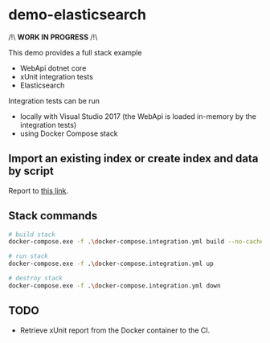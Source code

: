 # demo-elasticsearch

/!\ **WORK IN PROGRESS** /!\

This demo provides a full stack example

- WebApi dotnet core
- xUnit integration tests
- Elasticsearch

Integration tests can be run

- locally with Visual Studio 2017 (the WebApi is loaded in-memory by the integration tests)
- using Docker Compose stack

## Import an existing index or create index and data by script

Report to [this link](../../stacks/elasticsearch).

## Stack commands

```sh
# build stack
docker-compose.exe -f .\docker-compose.integration.yml build --no-cache

# run stack
docker-compose.exe -f .\docker-compose.integration.yml up

# destroy stack
docker-compose.exe -f .\docker-compose.integration.yml down
```

## TODO

- Retrieve xUnit report from the Docker container to the CI.